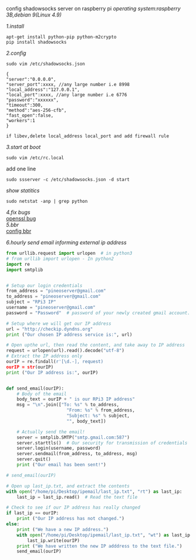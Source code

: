 config shadowsocks server on raspberry pi
_operating system:raspberry 3B,debian 9(Linux 4.9)_  

*1.install*  
```
apt-get install python-pip python-m2crypto
pip install shadowsocks
```

*2.config*  
```
sudo vim /etc/shadowsocks.json
```
```
{
"server":"0.0.0.0",
"server_port":xxxx, //any large number i.e 8998
"local_address":"127.0.0.1",
"local_port":xxxx, //any large number i.e 6776
"password":"xxxxxx",
"timeout":300,
"method":"aes-256-cfb",
"fast_open":false,
"workers":1
}

if libev,delete local_address local_port and add firewall rule
```
*3.start at boot*  
```
sudo vim /etc/rc.local
```
add one line
```
sudo ssserver -c /etc/shadowsocks.json -d start
```
*show statitics*
```
sudo netstat -anp | grep python
```
*4.fix bugs*  
[openssl bug](https://blog.lyz810.com/article/2016/09/shadowsocks-with-openssl-greater-than-110/)  
*5.bbr*  
[config bbr](https://github.com/iMeiji/shadowsocks_install/wiki/%E5%BC%80%E5%90%AFTCP-BBR%E6%8B%A5%E5%A1%9E%E6%8E%A7%E5%88%B6%E7%AE%97%E6%B3%95)  

*6.hourly send email informing external ip address*  
```python
from urllib.request import urlopen  # in python3
# from urllib import urlopen - In python2
import re
import smtplib


# Setup our login credentials
from_address = "pineoserver@gmail.com"
to_address = "pineoserver@gmail.com"
subject = "RPi3 IP"
username = "pineoserver@gmail.com"
password = "Password"  # password of your newly created gmail account.

# Setup where we will get our IP address
url = "http://checkip.dyndns.org"
print ("Our chosen IP address service is:", url)

# Open upthe url, then read the content, and take away to IP address
request = urlopen(url).read().decode("utf-8")
# Extract the IP address only
ourIP = re.findall(r'[\d.-], request)
ourIP = str(ourIP)
print ("Our IP address is:", ourIP)


def send_email(ourIP):
    # Body of the email
    body_text = ourIP + " is our RPi3 IP address"
    msg = "\n".join(["To: %s" % to_address,
                       "From: %s" % from_address,
                       "Subject: %s" % subject,
                       "", body_text])

    # Actually send the email!
    server = smtplib.SMTP("smtp.gmail.com:587")
    server.starttls()  # Our security for transmission of credentials
    server.login(username, password)
    server.sendmail(from_address, to_address, msg)
    server.quit()
    print ("Our email has been sent!")

# send_email(ourIP)

# Open up last_ip.txt, and extract the contents
with open("/home/pi/Desktop/ipemail/last_ip.txt", "rt") as last_ip:
    last_ip = last_ip.read()  # Read the text file

# Check to see if our IP address has really changed
if last_ip == ourIP:
    print ("Our IP address has not changed.")
else:
    print ("We have a new IP address.")
    with open("/home/pi/Desktop/ipemail/last_ip.txt", "wt") as last_ip:
        last_ip.write(ourIP)
    print ("We have written the new IP adddress to the text file.")
    send_email(ourIP)

